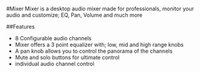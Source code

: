 #Mixer
Mixer is a desktop audio mixer made for professionals, monitor your audio and customize; EQ, Pan, Volume and much more

##Features
- 8 Configurable audio channels
- Mixer offers a 3 point equalizer with; low, mid and high range knobs
- A pan knob allows you to control the panorama of the channels
- Mute and solo buttons for ultimate control
- individual audio channel control
